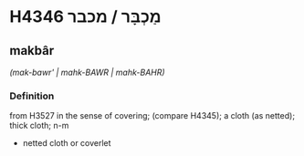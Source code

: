 # H4346 מַכְבָּר / מכבר

## makbâr

_(mak-bawr' | mahk-BAWR | mahk-BAHR)_

### Definition

from H3527 in the sense of covering; (compare H4345); a cloth (as netted); thick cloth; n-m

- netted cloth or coverlet
